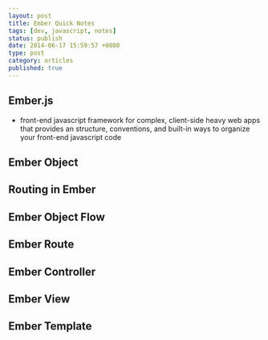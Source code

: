 ```yaml
---
layout: post
title: Ember Quick Notes
tags: [dev, javascript, notes]
status: publish
date: 2014-06-17 15:59:57 +0800
type: post
category: articles
published: true
---
```


## Ember.js
- front-end javascript framework for complex, client-side heavy web apps
  that provides an structure, conventions, and built-in ways
  to organize your front-end javascript code

## Ember Object

## Routing in Ember

## Ember Object Flow

## Ember Route

## Ember Controller

## Ember View

## Ember Template

